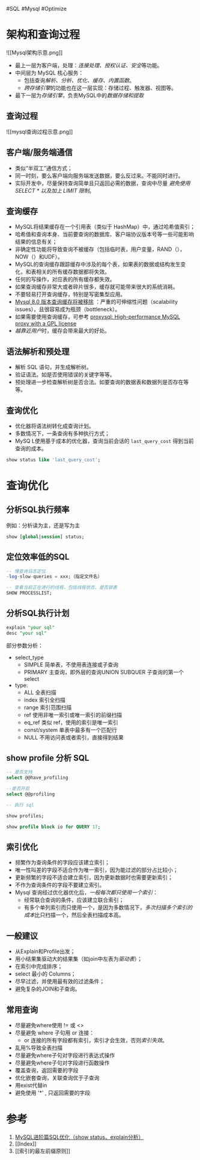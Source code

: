 #SQL #Mysql #Optimize

# 架构和查询过程
![[Mysql架构示意.png]]

- 最上一层为客户端，处理：*连接处理、授权认证、安全*等功能。
- 中间层为 MySQL 核心服务：
	- 包括查询*解析、分析、优化、缓存、内置函数*。
	- *跨存储引擎*的功能也在这一层实现：存储过程、触发器、视图等。
- 最下一层为*存储引擎*，负责MySQL中的*数据存储和提取*

## 查询过程
![[mysql查询过程示意.png]]

## 客户端/服务端通信
- 类似“半双工”通信方式；
- 同一时刻，要么客户端向服务端发送数据，要么反过来。不能同时进行。
- 实际开发中，尽量保持查询简单且只返回必需的数据，查询中尽量 *避免使用 SELECT \* 以及加上 LIMIT 限制*。


## 查询缓存
- MySQL将结果缓存在一个引用表（类似于 HashMap）中，通过哈希值索引；
- 哈希值和查询本身、当前要查询的数据库、客户端协议版本号等一些可能影响结果的信息有关；
- 非确定性功能将导致查询不被缓存（包括临时表，用户变量，RAND（），NOW（）和UDF）。
- MySQL的查询缓存跟踪缓存中涉及的每个表，如果表的数据或结构发生变化，和表相关的所有缓存数据都将失效。
- 任何的写操作，对应表的所有缓存都失效。
- 如果查询缓存非常大或者碎片很多，缓存就可能带来很大的系统消耗。
- 不要轻易打开查询缓存，特别是写密集型应用。
- [Mysql 8.0 版本查询缓存将被移除](https://dev.mysql.com/blog-archive/mysql-8-0-retiring-support-for-the-query-cache/) ：严重的可伸缩性问题（scalability issues），且很容易成为瓶颈（bottleneck）。
- 如果需要使用查询缓存，可参考 [proxysql: High-performance MySQL proxy with a GPL license](https://github.com/sysown/proxysql)
- *越靠近用户*时，缓存会带来最大的好处。

## 语法解析和预处理
- 解析 SQL 语句，并生成解析树。
- 验证语法。如是否使用错误的关键字等等。
- 预处理进一步检查解析树是否合法。如要查询的数据表和数据列是否存在等等。


## 查询优化
- 优化器将语法树转化成查询计划。
- 多数情况下，一条查询有多种执行方式；
- MySQ L使用基于成本的优化器，查询当前会话的 `last_query_cost` 得到当前查询的成本。

```sql
show status like 'last_query_cost';
```


# 查询优化
## 分析SQL执行频率
例如：分析读为主，还是写为主
```sql
show [global|session] status;
```

## 定位效率低的SQL

```sql
-- 慢查询日志定位
-log-slow-queries = xxx;（指定文件名）

-- 查看当前正在进行的线程，包括线程状态、是否锁表
SHOW PROCESSLIST;
```

## 分析SQL执行计划
```sql
explain "your sql"
desc "your sql"
```
部分参数分析：
- select_type
	-  SIMPLE 简单表，不使用表连接或子查询
	- PRIMARY 主查询，即外层的查询UNION SUBQUER 子查询的第一个select
- type:
	- ALL 全表扫描
	- index 索引全扫描
	- range 索引范围扫描
	- ref 使用非唯一索引或唯一索引的前缀扫描
	- eq_ref 类似 ref，使用的索引是唯一索引
	- const/system 单表中最多有一个匹配行
	- NULL 不用访问表或者索引，直接得到结果
  
## show profile 分析 SQL

```sql
-- 是否支持
select @@have_profiling 

--是否开启
select @@profiling 

-- 执行 sql

show profiles; 

show profile block io for QUERY 17;
```

## 索引优化
- 频繁作为查询条件的字段应该建立索引；
- 唯一性叫差的字段不适合作为唯一索引，因为能过滤的部分占比较小；
- 更新频繁的字段不适合建立索引，因为更新数据时也需要更新索引；
- 不作为查询条件的字段不要建立索引。
- Mysql 查询经过优化器优化后，*一般每次都只使用一个索引*：
	- 经常联合查询的条件，应该建立联合索引；
	- 有多个单列索引而只使用一个，是因为多数情况下，*多次扫描多个索引的成本*比只扫描一个，然后全表扫描成本高。

## 一般建议
- 从Explain和Profile出发；
- 用小结果集驱动大的结果集（如join中左表为*驱动表*）；
- 在索引中完成排序；
- select 最小的 Columns；
- 尽早过滤，并使用最有效的过滤条件；
- 避免复杂的JOIN和子查询。

## 常用查询
- 尽量避免where使用 != 或 <>  
- 尽量避免 where 子句用 or 连接：
	- or 连接的所有字段都有索引，索引才会生效，否则*索引失效*。
- 乱用%导致全表扫描  
- 尽量避免where子句对字段进行表达式操作  
- 尽量避免where子句对字段进行函数操作  
- 覆盖查询，返回需要的字段  
- 优化嵌套查询，关联查询优于子查询  
- 用exist代替in  
- 避免使用 '\*' , 只返回需要的字段



# 参考
1. [MySQL进阶篇SQL优化（show status、explain分析）](https://www.cnblogs.com/wzk153/p/14536323.html)
2. [[Index]]
3. [[索引的最左前缀原则]]